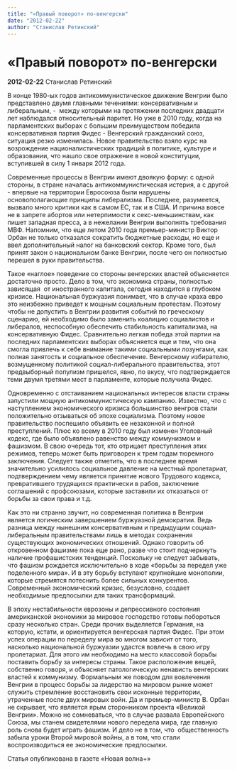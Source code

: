 ```yaml
---
title: "«Правый поворот» по-венгерски"
date: "2012-02-22"
author: "Станислав Ретинский"
---
```


# «Правый поворот» по-венгерски

**2012-02-22** Станислав Ретинский

В конце 1980-ых годов антикоммунистическое движение Венгрии было представлено двумя главными течениями: консервативным и либеральным, -  между которыми на протяжении последних двадцати лет наблюдался относительный паритет. Но уже в 2010 году, когда на парламентских выборах с большим преимуществом победила консервативная партия Фидес - Венгерский гражданский союз, ситуация резко изменилась. Новое правительство взяло курс на возрождение националистических традиций в политике, культуре и образовании, что нашло свое отражение в новой конституции, вступившей в силу 1 января 2012 года.                           

Современные процессы в Венгрии имеют двоякую форму: с одной стороны, в стране началась антикоммунистическая истерия, а с другой - впервые на территории Евросоюза были нарушены основополагающие принципы либерализма. Последнее, разумеется, вызвало много критики как в самом ЕС, так и в США. И причина вовсе не в запрете абортов или нетерпимости к секс-меньшинствам, как пишет западная пресса, а в нежелании Венгрии выполнять требования МВФ. Напомним, что еще летом 2010 года премьер-министр Виктор Орбан не только отказался сократить бюджетные расходы, но еще и ввел дополнительный налог на банковский сектор. Кроме того, был принят закон о национальном банке Венгрии, после чего он полностью перешел в руки правительства.                                    

Такое «наглое» поведение со стороны венгерских властей объясняется достаточно просто. Дело в том, что экономика страны, полностью зависящая  от иностранного капитала, сегодня находится в глубоком кризисе. Национальная буржуазия понимает, что в случае краха евро это неизбежно приведет к мощным социальным протестам. Поэтому чтобы не допустить в Венгрии развития событий по греческому сценарию, ей необходимо было заменить коалицию социалистов и либералов, неспособную обеспечить стабильность капитализма, на консервативную Фидес. Сравнительно легкая победа этой партии на последних парламентских выборах объясняется еще и тем, что она смогла привлечь к себе внимание такими социальными лозунгами, как полная занятость и социальное обеспечение. Венгерскому избирателю, возмущенному политикой социал-либерального правительства, этот предвыборный популизм пришелся, явно, по вкусу, что подтверждается теми двумя третями мест в парламенте, которые получила Фидес.

Одновременно с отстаиванием национальных интересов власти страны запустили мощную антикоммунистическую кампанию. Известно, что с наступлением экономического кризиса большинство венгров стали положительно отзываться об эпохе социализма. Поэтому новое правительство поспешило объявить ее незаконной и полной преступлений. Плюс ко всему в 2010 году был изменен Уголовный кодекс, где было объявлено равенство между коммунизмом и фашизмом. В свою очередь тот, кто отрицает преступления этих режимов, теперь может быть приговорен к трем годам тюремного заключения. Следует также отметить, что в последнее время значительно усилилось социальное давление на местный пролетариат, подтверждением чему является принятие нового Трудового кодекса, превратившего трудящихся практически в рабов, заключение соглашений с профсоюзами, которые заставили их отказаться от борьбы за свои права и т.д.

Как это ни странно звучит, но современная политика в Венгрии является логическим завершением буржуазной демократии. Ведь разница между нынешним консервативным и предыдущим социал-либеральным правительствами лишь в методах сохранения существующих экономических отношений. Однако говорить об откровенном фашизме пока еще рано, разве что стоит подчеркнуть наличие профашистских тенденций. Поскольку не следует забывать, что фашизм рождается исключительно в ходе «борьбы за передел уже поделенного мира». И в эту борьбу вступают крупнейшие монополии, которые стремятся потеснить более сильных конкурентов. Современный экономический кризис, безусловно, создает необходимые предпосылки для таких трансформаций.

В эпоху нестабильности еврозоны и депрессивного состояния американской экономики за мировое господство готовы побороться сразу несколько стран. Среди прочих выделяется Германия, на которую, кстати, и ориентируется венгерская партия Фидес. При этом успех операции по переделу мира во многом зависит от того, насколько национальной буржуазии удастся вовлечь в свою игру пролетариат. Для этого им необходимо на место классовой борьбы поставить борьбу за интересы страны. Такое расположение вещей, собственно говоря, и объясняет патологическую ненависть венгерских властей к коммунизму. Формальным же поводом для вовлечения Венгрии в процесс борьбы за лидерство на мировом рынке может служить стремление восстановить свои исконные территории, утраченные после двух мировых войн. Да и премьер-министр В. Орбан не скрывает, что является ярым сторонником проекта «Великой Венгрии». Можно не сомневаться, что в случае развала Европейского Союза, мы станем свидетелями нового передела мира, где главную роль снова будет играть фашизм. И дело не в том, что  общественность забыла уроки Второй мировой войны, а в том, что стали воспроизводиться ее экономические предпосылки.

Статья опубликована в газете «Новая волна+»